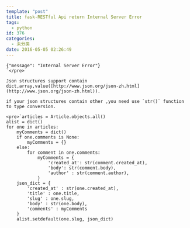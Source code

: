 ```yaml
---
template: "post"
title: fask-RESTful Api return Internal Server Error
tags:
  - python
id: 376
categories:
  - 未分类
date: 2016-05-05 02:26:49
---
```


    {"message": "Internal Server Error"}
    `</pre>

    Json structures support contain dict,array,value([http://www.json.org/json-zh.html](http://www.json.org/json-zh.html)).

    if your json structures contain other ,you need use `str()` function to type conversion.

    <pre>`articles = Article.objects.all()
    alist = dict()
    for one in articles:
        myComments = dict()
        if one.comments is None:
            myComments = {}
        else:
            for comment in one.comments:
                myComments = {
                    'created_at': str(comment.created_at),
                    'body': str(comment.body),
                    'author' : str(comment.author),
                }
        json_dict = {
            'created_at' : str(one.created_at),
            'title' : one.title,
            'slug' : one.slug,
            'body' : str(one.body),
            'comments' : myComments
        }
        alist.setdefault(one.slug, json_dict)

    